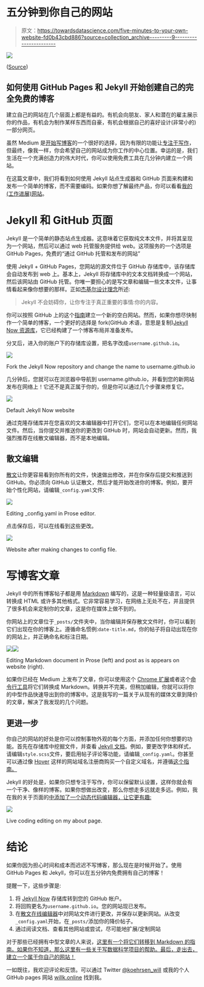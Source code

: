 # 五分钟到你自己的网站

> 原文：<https://towardsdatascience.com/five-minutes-to-your-own-website-fd0b43cbd886?source=collection_archive---------9----------------------->

![](img/5f572bfb2f4626ff5f9494e24aba798e.png)

([Source](https://www.pexels.com/photo/landscape-blue-cloud-109678/))

## 如何使用 GitHub Pages 和 Jekyll 开始创建自己的完全免费的博客

建立自己的网站在几个层面上都是有益的。有机会向朋友、家人和潜在的雇主展示你的作品，有机会为制作某样东西而自豪，有机会根据自己的喜好设计(非常小的)一部分网页。

虽然 Medium 是[开始写博客](https://medium.com/p/50715f37833a?source=user_profile---------10------------------)的一个很好的选择，因为有限的功能让[专注于写作](https://medium.com/p/cc842795ed52?source=user_profile---------3------------------)，但最终，像我一样，你会希望自己的网站成为你工作的中心位置。幸运的是，我们生活在一个充满创造力的伟大时代，你可以使用免费工具在几分钟内建立一个网站。

在这篇文章中，我们将看到如何使用 Jekyll 站点生成器和 GitHub 页面来构建和发布一个简单的博客，而不需要编码。如果你想了解最终产品，你可以看看[我的(工作进展)网站](https://willk.online/)。

# Jekyll 和 GitHub 页面

Jekyll 是一个简单的静态站点生成器。这意味着它获取纯文本文件，并将其呈现为一个网站，然后可以通过 web 托管服务提供给 web。这项服务的一个选项是 GitHub Pages，免费的“通过 GitHub 托管和发布的网站”

使用 Jekyll + GitHub Pages，您网站的源文件位于 GitHub 存储库中，该存储库会自动发布到 web 上。基本上，Jekyll 将存储库中的文本文档转换成一个网站，然后该网站由 GitHub 托管。你唯一要担心的是写文章和编辑一些文本文件，让事情看起来像你想要的那样。正如[杰基尔设计理念](https://github.com/jekyll/jekyll/blob/master/README.markdown)所述:

> Jekyll 不会妨碍你，让你专注于真正重要的事情:你的内容。

你可以按照 GitHub 上的这个[指南](https://guides.github.com/features/pages/)建立一个新的空白网站。然而，如果你想尽快制作一个简单的博客，一个更好的选择是 fork(GitHub 术语，意思是复制)[Jekyll Now 资源库](https://github.com/barryclark/jekyll-now)，它已经构建了一个博客布局并准备发布。

分叉后，进入你的账户下的存储库设置，把名字改成`username.github.io`。

![](img/585238c2aeb88388fceea0fbc71dcfea.png)

Fork the Jekyll Now repository and change the name to username.github.io

几分钟后，您就可以在浏览器中导航到 username.github.io，并看到您的新网站发布在网络上！它还不是真正属于你的，但是你可以通过几个步骤来修复它。

![](img/a5226dfc9def064bbce2a19df686376b.png)

Default Jekyll Now website

通过克隆存储库并在您喜欢的文本编辑器中打开它们，您可以在本地编辑任何网站文件。然后，当你提交并推送你的更改到 GitHub 时，网站会自动更新。然而，我强烈推荐在线散文编辑器，而不是本地编辑。

## 散文编辑

[散文](http://prose.io)让你更容易看到你所有的文件，快速做出修改，并在你保存后提交和推送到 GitHub。你必须向 GitHub 认证散文，然后才能开始改进你的博客。例如，要开始个性化网站，请编辑`_config.yaml`文件:

![](img/ce5a47a32607d220e032a5f64ae664a4.png)

Editing _config.yaml in Prose editor.

点击保存后，可以在线看到这些更改。

![](img/7b330f86f29eaff35520aec71e5a8516.png)

Website after making changes to config file.

# 写博客文章

Jekyll 中的所有博客帖子都是用 [Markdown](https://en.wikipedia.org/wiki/Markdown) 编写的，这是一种轻量级语言，可以转换成 HTML 或许多其他格式。它非常容易学习，在网络上无处不在，并且提供了很多机会来定制你的文章，这是你在媒体上做不到的。

你网站上的文章位于`_posts/`文件夹中，当你编辑并保存散文文件时，你可以看到它们出现在你的博客上。遵循命名惯例:`date-title.md`，你的帖子将自动出现在你的网站上，并正确命名和标注日期。

![](img/156b496ce9a04d87e73f64558b12809c.png)![](img/d98a93299b6cf6b0da4350a769eef680.png)

Editing Markdown document in Prose (left) and post as is appears on website (right).

如果你已经在 Medium 上发布了文章，你可以使用这个 [Chrome 扩展](https://chrome.google.com/webstore/detail/convert-medium-posts-to-m/aelnflnmpbjgipamcogpdoppjbebnjea?hl=en)或者这个[命令行工具](https://www.npmjs.com/package/markdown-to-medium)将它们转换成 Markdown。转换并不完美，但稍加编辑，你就可以将你的中型作品快速导出到你的博客中。这是我写的一篇关于从现有的媒体文章到降价的文章，解决了我发现的几个问题。

## 更进一步

你自己的网站的好处是你可以控制事物外观的每个方面，并添加任何你想要的功能。首先在存储库中挖掘文件，并查看 [Jekyll 文档](https://jekyllrb.com/docs/)。例如，要更改字体和样式，请编辑`style.scss`文件，要启用帖子评论等功能，请编辑`_config.yaml`。你甚至可以通过像 [Hover](https://www.hover.com/) 这样的网站域名注册商购买一个自定义域名，并遵循[这个指南。](https://medium.com/@hossainkhan/using-custom-domain-for-github-pages-86b303d3918a)

Jekyll 的好处是，如果你只想专注于写作，你可以保留默认设置，这样你就会有一个干净、像样的博客。如果你想做出改变，那么你想走多远就走多远。例如，我在我的关于页面的[中添加了一个动态代码编辑器，让它更有趣:](https://willk.online/about/)

![](img/2fcf4a3ee8cd02af4d9602098f6b0d07.png)

Live coding editing on my about page.

# 结论

如果你因为担心时间和成本而迟迟不写博客，那么现在是时候开始了。使用 GitHub Pages 和 Jekyll，你可以在五分钟内免费拥有自己的博客！

提醒一下，这些步骤是:

1.  将 [Jekyll Now](https://github.com/barryclark/jekyll-now) 存储库转到您的 GitHub 帐户。
2.  将回购更名为`username.github.io`。您的网站现已发布。
3.  在[散文在线编辑器](http://prose.io)中对网站文件进行更改，并保存以更新网站。从改变`_config.yaml`开始，在`_posts/`添加你的降价帖子。
4.  通过阅读文档、查看其他网站或尝试，尽可能地扩展/定制网站

对于那些已经拥有中型文章的人来说，[这里有一个将它们转移到 Markdown 的指南。如果你不知道，那么这里有一些关于写数据科学项目的帮助。最后，走出去，建立一个属于你自己的网站！](https://medium.com/@williamkoehrsen/converting-medium-posts-to-markdown-for-your-blog-5d6830408467)

一如既往，我欢迎评论和反馈。可以通过 Twitter [@koehrsen_will](http://twitter.com/@koehrsen_will) 或我的个人 GitHub pages 网站 [willk.online](https://willk.online/) 找到我。